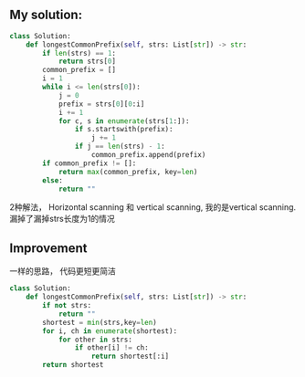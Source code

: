## My solution:
```python
class Solution:
    def longestCommonPrefix(self, strs: List[str]) -> str:
        if len(strs) == 1:
            return strs[0]
        common_prefix = []
        i = 1
        while i <= len(strs[0]):
            j = 0
            prefix = strs[0][0:i]
            i += 1
            for c, s in enumerate(strs[1:]):
                if s.startswith(prefix):
                    j += 1
                if j == len(strs) - 1:
                    common_prefix.append(prefix)
        if common_prefix != []:
            return max(common_prefix, key=len)
        else:
            return ""
```
2种解法， Horizontal scanning 和 vertical scanning, 我的是vertical scanning.
漏掉了漏掉strs长度为1的情况

## Improvement
一样的思路， 代码更短更简洁
```python
class Solution:
    def longestCommonPrefix(self, strs: List[str]) -> str:
        if not strs:
            return ""
        shortest = min(strs,key=len)
        for i, ch in enumerate(shortest):
            for other in strs:
                if other[i] != ch:
                    return shortest[:i]
        return shortest 
```


